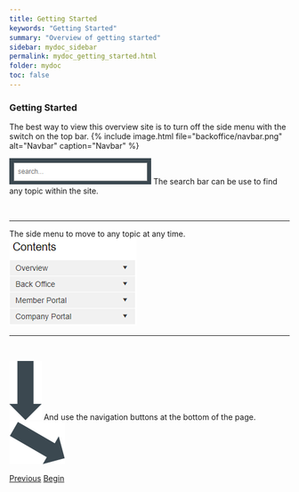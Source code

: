 ```yaml
---
title: Getting Started
keywords: "Getting Started"
summary: "Overview of getting started"
sidebar: mydoc_sidebar
permalink: mydoc_getting_started.html
folder: mydoc
toc: false
---
```


### Getting Started

The best way to view this overview site is to turn off the side menu with the switch on the top bar.
{% include image.html file="backoffice/navbar.png" alt="Navbar" caption="Navbar" %}

<img src="images/backoffice/search.png" alt="Search" /> The search bar can be use to find any topic within the site.

<br/>

___

The side menu to move to any topic at any time. <img src="images/backoffice/sidemenu.png" alt="Side Menu" />

___

<br/>

<img src="images/backoffice/downarrow2.png" alt="Down Arrow" /> And use the navigation buttons at the bottom of the page. <img src="images/backoffice/downrightarrow.png" alt="Down Arrow" />

<a class="btn btn-default btn-lg pull-left" href="index.html" role="button">Previous</a>
<a class="btn btn-primary btn-lg pull-right" href="mydoc_dashboard_and_menu_overview.html" role="button">Begin</a>
